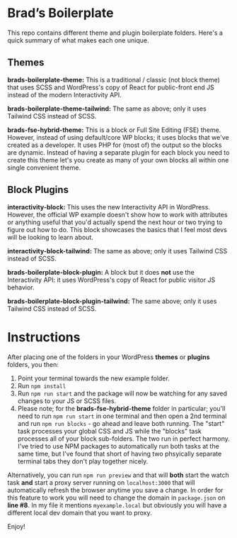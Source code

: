 # Brad&rsquo;s Boilerplate

This repo contains different theme and plugin boilerplate folders. Here's a quick summary of what makes each one unique.

## Themes

**brads-boilerplate-theme:** This is a traditional / classic (not block theme) that uses SCSS and WordPress's copy of React for public-front end JS instead of the modern Interactivity API.

**brads-boilerplate-theme-tailwind:** The same as above; only it uses Tailwind CSS instead of SCSS.

**brads-fse-hybrid-theme:** This is a block or Full Site Editing (FSE) theme. However, instead of using default/core WP blocks; it uses blocks that we've created as a developer. It uses PHP for (most of) the output so the blocks are dynamic. Instead of having a separate plugin for each block you need to create this theme let's you create as many of your own blocks all within one single convenient theme.

## Block Plugins

**interactivity-block:** This uses the new Interactivity API in WordPress. However, the official WP example doesn't show how to work with attributes or anything useful that you'd actually spend the next hour or two trying to figure out how to do. This block showcases the basics that I feel most devs will be looking to learn about.

**interactivity-block-tailwind:** The same as above; only it uses Tailwind CSS instead of SCSS.

**brads-boilerplate-block-plugin:** A block but it does **not** use the Interactivity API: it uses WordPress's copy of React for public visitor JS behavior.

**brads-boilerplate-block-plugin-tailwind:** The same above; only it uses Tailwind CSS instead of SCSS.

# Instructions

After placing one of the folders in your WordPress **themes** or **plugins** folders, you then:

1. Point your terminal towards the new example folder.
1. Run `npm install`
1. Run `npm run start` and the package will now be watching for any saved changes to your JS or SCSS files.
1. Please note; for the **brads-fse-hybrid-theme** folder in particular; you'll need to run `npm run start` in one terminal and then open a 2nd terminal and run `npm run blocks` - go ahead and leave both running. The "start" task processes your global CSS and JS while the "blocks" task processes all of your block sub-folders. The two run in perfect harmony. I've tried to use NPM packages to automatically run both tasks at the same time, but I've found that short of having two phsyically separate terminal tabs they don't play together nicely.

Alternatively, you can run `npm run preview` and that will **both** start the watch task **and** start a proxy server running on `localhost:3000` that will automatically refresh the browser anytime you save a change. In order for this feature to work you will need to change the domain in `package.json` on **line #8**. In my file it mentions `myexample.local` but obviously you will have a different local dev domain that you want to proxy.

Enjoy!
